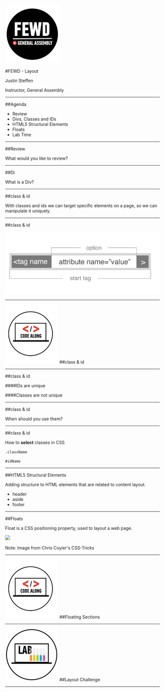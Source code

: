 ![GeneralAssemb.ly](../../img/icons/FEWD_Logo.png)

#FEWD - Layout

Justin Steffen

Instructor, General Assembly

---


##Agenda

*	Review
*	Divs, Classes and IDs
*	HTML5 Structural Elements
*	Floats
*	Lab Time

---

##Review

What would you like to review?

---

##Di

What is a Div?

---


##class & id

With classes and ids we can target specific elements on a page, so we can manipulate it uniquely.

---

##class & id

![](../../img/unit_1/tags_attributes.png)

---


![GeneralAssemb.ly](../../img/icons/code_along.png)
##class & id

---

##class & id

####IDs are unique

####Classes are not unique

---

##class & id

When should you use them?

---

##class & id

How to __select__ classes in CSS

```
.className
```

```
#idName
```

---

##HTML5 Structural Elements

Adding structure to HTML elements that are related to content layout.

*	header
*	aside
*	footer

---


##Floats

Float is a CSS positioning property, used to layout a web page. 

![](http://css-tricks.com/wp-content/csstricks-uploads/web-layout.png)

Note:
Image from Chris Coyier's CSS-Tricks

---

![GeneralAssemb.ly](../../img/icons/code_along.png)
##Floating Sections

---


![GeneralAssemb.ly](../../img/icons/exercise_icon_md.png)
##Layout Challenge

---
